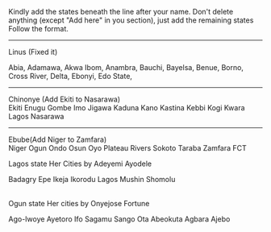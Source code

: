 Kindly add the states beneath the line after your name. Don't delete anything (except "Add here" in you section), just add the remaining states
<br/> Follow the format.<br/>

---

Linus (Fixed it)<br/>

Abia,
Adamawa,
Akwa Ibom,
Anambra,
Bauchi,
Bayelsa,
Benue,
Borno,
Cross River,
Delta,
Ebonyi,
Edo State,

---

Chinonye (Add Ekiti to Nasarawa)<br/>
Ekiti
Enugu
Gombe
Imo
Jigawa
Kaduna
Kano
Kastina
Kebbi
Kogi
Kwara
Lagos
Nasarawa

---


Ebube(Add Niger to Zamfara) <br/>
Niger
Ogun
Ondo
Osun
Oyo
Plateau
Rivers
Sokoto
Taraba
Zamfara
FCT 

Lagos state
   Her Cities by Adeyemi Ayodele

Badagry
Epe
Ikeja
Ikorodu
Lagos
Mushin
Shomolu

<br/>
Ogun state
   Her cities by Onyejose Fortune

   Ago-Iwoye 
   Ayetoro
   Ifo 
   Sagamu 
   Sango 
   Ota 
   Abeokuta 
   Agbara 
   Ajebo 